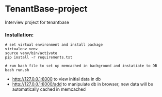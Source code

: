 # TenantBase-project
Interview project for tenantbase

### Installation:

```
# set virtual environment and install package
virtualenv venv
source venv/bin/activate
pip install -r requirements.txt

# run bash file to set up memcached in background and instatiate to DB
bash run.sh
```

* http://127.0.0.1:8000 to view initial data in db
* http://127.0.0.1:8000/add to manipulate db in browser, new data will be automatically cached in memcached
